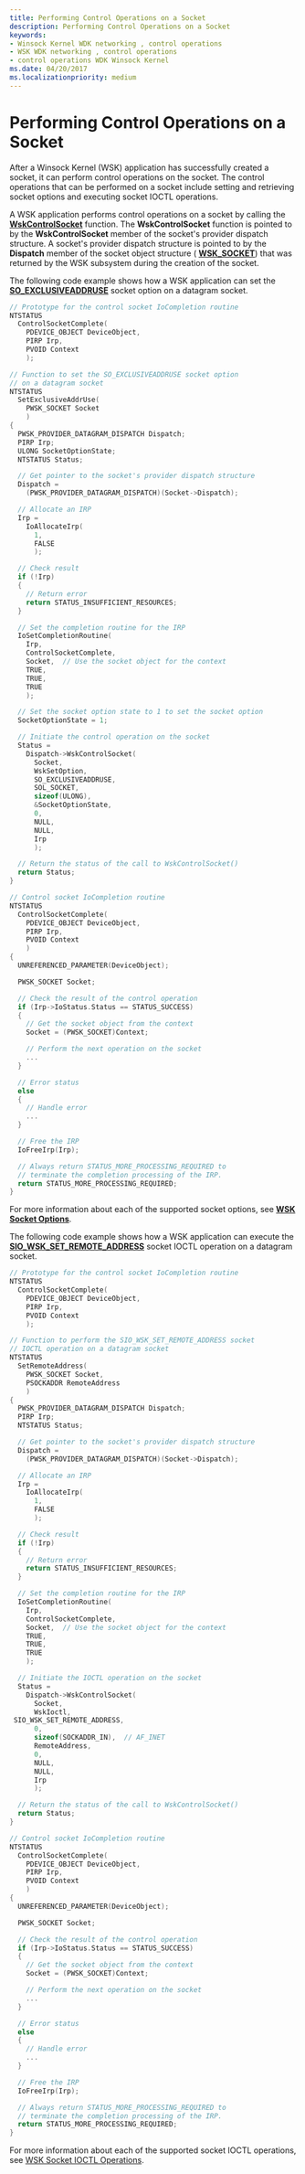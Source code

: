 ```yaml
---
title: Performing Control Operations on a Socket
description: Performing Control Operations on a Socket
keywords:
- Winsock Kernel WDK networking , control operations
- WSK WDK networking , control operations
- control operations WDK Winsock Kernel
ms.date: 04/20/2017
ms.localizationpriority: medium
---
```


# Performing Control Operations on a Socket


After a Winsock Kernel (WSK) application has successfully created a socket, it can perform control operations on the socket. The control operations that can be performed on a socket include setting and retrieving socket options and executing socket IOCTL operations.

A WSK application performs control operations on a socket by calling the [**WskControlSocket**](/windows-hardware/drivers/ddi/wsk/nc-wsk-pfn_wsk_control_socket) function. The **WskControlSocket** function is pointed to by the **WskControlSocket** member of the socket's provider dispatch structure. A socket's provider dispatch structure is pointed to by the **Dispatch** member of the socket object structure ( [**WSK\_SOCKET**](/windows-hardware/drivers/ddi/wsk/ns-wsk-_wsk_socket)) that was returned by the WSK subsystem during the creation of the socket.

The following code example shows how a WSK application can set the [**SO\_EXCLUSIVEADDRUSE**](./so-exclusiveaddruse.md) socket option on a datagram socket.

```C++
// Prototype for the control socket IoCompletion routine
NTSTATUS
  ControlSocketComplete(
    PDEVICE_OBJECT DeviceObject,
    PIRP Irp,
    PVOID Context
    );

// Function to set the SO_EXCLUSIVEADDRUSE socket option
// on a datagram socket
NTSTATUS
  SetExclusiveAddrUse(
    PWSK_SOCKET Socket
    )
{
  PWSK_PROVIDER_DATAGRAM_DISPATCH Dispatch;
  PIRP Irp;
  ULONG SocketOptionState;
  NTSTATUS Status;

  // Get pointer to the socket's provider dispatch structure
  Dispatch =
    (PWSK_PROVIDER_DATAGRAM_DISPATCH)(Socket->Dispatch);

  // Allocate an IRP
  Irp =
    IoAllocateIrp(
      1,
      FALSE
      );

  // Check result
  if (!Irp)
  {
    // Return error
    return STATUS_INSUFFICIENT_RESOURCES;
  }

  // Set the completion routine for the IRP
  IoSetCompletionRoutine(
    Irp,
    ControlSocketComplete,
    Socket,  // Use the socket object for the context
    TRUE,
    TRUE,
    TRUE
    );

  // Set the socket option state to 1 to set the socket option
  SocketOptionState = 1;

  // Initiate the control operation on the socket
  Status =
    Dispatch->WskControlSocket(
      Socket,
      WskSetOption,
      SO_EXCLUSIVEADDRUSE,
      SOL_SOCKET,
      sizeof(ULONG),
      &SocketOptionState,
      0,
      NULL,
      NULL,
      Irp
      );

  // Return the status of the call to WskControlSocket()
  return Status;
}

// Control socket IoCompletion routine
NTSTATUS
  ControlSocketComplete(
    PDEVICE_OBJECT DeviceObject,
    PIRP Irp,
    PVOID Context
    )
{
  UNREFERENCED_PARAMETER(DeviceObject);

  PWSK_SOCKET Socket;

  // Check the result of the control operation
  if (Irp->IoStatus.Status == STATUS_SUCCESS)
  {
    // Get the socket object from the context
    Socket = (PWSK_SOCKET)Context;

    // Perform the next operation on the socket
    ...
  }

  // Error status
  else
  {
    // Handle error
    ...
  }

  // Free the IRP
  IoFreeIrp(Irp);

  // Always return STATUS_MORE_PROCESSING_REQUIRED to
  // terminate the completion processing of the IRP.
  return STATUS_MORE_PROCESSING_REQUIRED;
}
```

For more information about each of the supported socket options, see [**WSK Socket Options**](so-broadcast.md).

The following code example shows how a WSK application can execute the [**SIO\_WSK\_SET\_REMOTE\_ADDRESS**](./sio-wsk-set-remote-address.md) socket IOCTL operation on a datagram socket.

```C++
// Prototype for the control socket IoCompletion routine
NTSTATUS
  ControlSocketComplete(
    PDEVICE_OBJECT DeviceObject,
    PIRP Irp,
    PVOID Context
    );

// Function to perform the SIO_WSK_SET_REMOTE_ADDRESS socket
// IOCTL operation on a datagram socket
NTSTATUS
  SetRemoteAddress(
    PWSK_SOCKET Socket,
    PSOCKADDR RemoteAddress
    )
{
  PWSK_PROVIDER_DATAGRAM_DISPATCH Dispatch;
  PIRP Irp;
  NTSTATUS Status;

  // Get pointer to the socket's provider dispatch structure
  Dispatch =
    (PWSK_PROVIDER_DATAGRAM_DISPATCH)(Socket->Dispatch);

  // Allocate an IRP
  Irp =
    IoAllocateIrp(
      1,
      FALSE
      );

  // Check result
  if (!Irp)
  {
    // Return error
    return STATUS_INSUFFICIENT_RESOURCES;
  }

  // Set the completion routine for the IRP
  IoSetCompletionRoutine(
    Irp,
    ControlSocketComplete,
    Socket,  // Use the socket object for the context
    TRUE,
    TRUE,
    TRUE
    );

  // Initiate the IOCTL operation on the socket
  Status =
    Dispatch->WskControlSocket(
      Socket,
      WskIoctl,
 SIO_WSK_SET_REMOTE_ADDRESS,
      0,
      sizeof(SOCKADDR_IN),  // AF_INET
      RemoteAddress,
      0,
      NULL,
      NULL,
      Irp
      );

  // Return the status of the call to WskControlSocket()
  return Status;
}

// Control socket IoCompletion routine
NTSTATUS
  ControlSocketComplete(
    PDEVICE_OBJECT DeviceObject,
    PIRP Irp,
    PVOID Context
    )
{
  UNREFERENCED_PARAMETER(DeviceObject);

  PWSK_SOCKET Socket;

  // Check the result of the control operation
  if (Irp->IoStatus.Status == STATUS_SUCCESS)
  {
    // Get the socket object from the context
    Socket = (PWSK_SOCKET)Context;

    // Perform the next operation on the socket
    ...
  }

  // Error status
  else
  {
    // Handle error
    ...
  }

  // Free the IRP
  IoFreeIrp(Irp);

  // Always return STATUS_MORE_PROCESSING_REQUIRED to
  // terminate the completion processing of the IRP.
  return STATUS_MORE_PROCESSING_REQUIRED;
}
```

For more information about each of the supported socket IOCTL operations, see [WSK Socket IOCTL Operations](sio-wsk-query-ideal-send-backlog.md).

 

